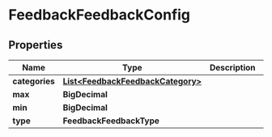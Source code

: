 

# FeedbackFeedbackConfig


## Properties

| Name | Type | Description | Notes |
|------------ | ------------- | ------------- | -------------|
|**categories** | [**List&lt;FeedbackFeedbackCategory&gt;**](FeedbackFeedbackCategory.md) |  |  [optional] |
|**max** | **BigDecimal** |  |  [optional] |
|**min** | **BigDecimal** |  |  [optional] |
|**type** | **FeedbackFeedbackType** |  |  [optional] |



